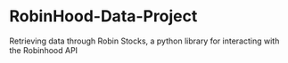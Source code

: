 # RobinHood-Data-Project
Retrieving data through Robin Stocks, a python library for interacting with the Robinhood API
